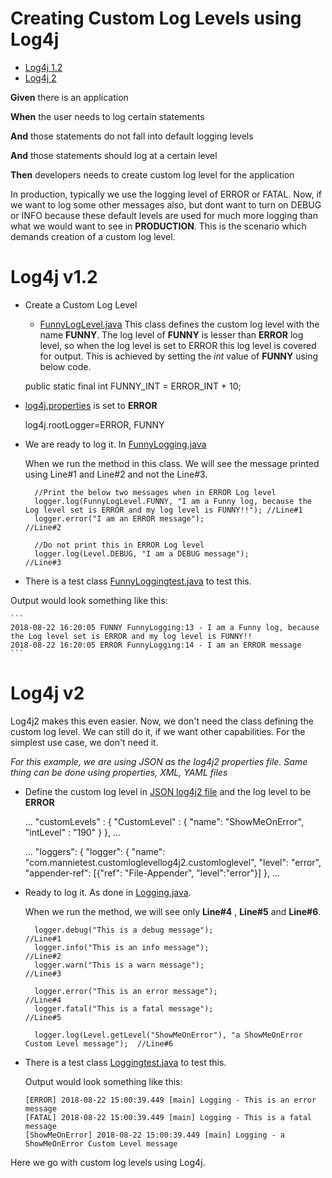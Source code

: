 # Creating Custom Log Levels using Log4j
* [Log4j 1.2](#log4j-v1-2)
* [Log4j 2](#log4j-v2)

**Given** there is an application

**When** the user needs to log certain statements
 
**And** those statements do not fall into default logging levels
 
**And** those statements should log at a certain level

**Then** developers needs to create custom log level for the application 


In production, typically we use the logging level of ERROR or FATAL. Now, if we want to log some other messages also, but dont want to turn on DEBUG or INFO because these default levels are used for much more logging than what we would want to see in **PRODUCTION**. This is the scenario which demands creation of a custom log level. 

# Log4j v1.2
* Create a Custom Log Level
    * [FunnyLogLevel.java](log4j12/src/main/java/com/mannietest/customloglevellog4j12/customloglevel/FunnyLogLevel.java)
      This class defines the custom log level with the name **FUNNY**. The log level of **FUNNY** is lesser than **ERROR** log level, so when the log level is set to ERROR this log level is covered for output. This is achieved by setting the *int* value of **FUNNY** using below code. 
    
    public static final int FUNNY_INT = ERROR_INT + 10;


* [log4j.properties](log4j12/src/main/resources/log4j.properties) is set to **ERROR**

	log4j.rootLogger=ERROR, FUNNY
 
* We are ready to log it. In [FunnyLogging.java](log4j12/src/main/java/com/mannietest/customloglevellog4j12/customloglevel/FunnyLogging.java)

  When we run the method in this class. We will see the message printed using Line#1 and Line#2 and not the Line#3.
  
        //Print the below two messages when in ERROR Log level
        logger.log(FunnyLogLevel.FUNNY, "I am a Funny log, because the Log level set is ERROR and my log level is FUNNY!!"); //Line#1
        logger.error("I am an ERROR message");                                                                               //Line#2
        
        //Do not print this in ERROR Log level
        logger.log(Level.DEBUG, "I am a DEBUG message");	                                                                 //Line#3

* There is a test class [FunnyLoggingtest.java](log4j12/src/test/java/com/mannietest/customloglevellog4j12/customloglevel/FunnyLoggingTest.java) to test this.

 
Output would look something like this:

	```
	2018-08-22 16:20:05 FUNNY FunnyLogging:13 - I am a Funny log, because the Log level set is ERROR and my log level is FUNNY!!
	2018-08-22 16:20:05 ERROR FunnyLogging:14 - I am an ERROR message
	```
  
# Log4j v2
Log4j2 makes this even easier. Now, we don't need the class defining the custom log level. We can still do it, if we want other capabilities. For the simplest use case, we don't need it.

*For this example, we are using JSON as the log4j2 properties file. Same thing can be done using properties, XML, YAML files*

* Define the custom log level in [JSON log4j2 file](log4j2/src/test/resources/log4j2.json) and the log level to be **ERROR**

    ...
    "customLevels" : {
      "CustomLevel" : {
        "name": "ShowMeOnError",
        "intLevel" : "190"
      }
    },
    ...

    ...
    "loggers": {
      "logger": {
        "name": "com.mannietest.customloglevellog4j2.customloglevel",
        "level": "error",
        "appender-ref": [{"ref": "File-Appender", "level":"error"}]
      },
    ...

* Ready to log it. As done in [Logging.java](log4j2/src/main/java/com/mannietest/customloglevellog4j2/customloglevel/Logging.java).
  
  When we run the method, we will see only **Line#4** , **Line#5** and **Line#6**.
  
        logger.debug("This is a debug message");                                              //Line#1
        logger.info("This is an info message");                                               //Line#2
        logger.warn("This is a warn message");                                                //Line#3
        
        logger.error("This is an error message");                                             //Line#4
        logger.fatal("This is a fatal message");                                              //Line#5
        
        logger.log(Level.getLevel("ShowMeOnError"), "a ShowMeOnError Custom Level message");  //Line#6  

* There is a test class [Loggingtest.java](log4j2/src/test/java/com/mannietest/customloglevellog4j2/customloglevel/LoggingTest.java) to test this.

   Output would look something like this:
    
	```
	[ERROR] 2018-08-22 15:00:39.449 [main] Logging - This is an error message
	[FATAL] 2018-08-22 15:00:39.449 [main] Logging - This is a fatal message
	[ShowMeOnError] 2018-08-22 15:00:39.449 [main] Logging - a ShowMeOnError Custom Level message
	```

Here we go with custom log levels using Log4j.